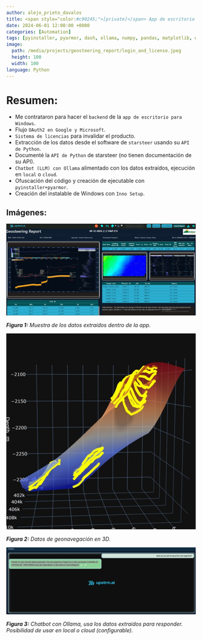 ```yaml
---
author: alejo_prieto_davalos
title: <span style="color:#c90245;">[private]</span> App de escritorio para extracción y reporte de datos de geonavegación
date: 2024-06-01 12:00:00 +0000
categories: [Automation]
tags: [pyinstaller, pyarmor, dash, ollama, numpy, pandas, matplotlib, oauth2]
image:
  path: /media/projects/geosteering_report/login_and_license.jpeg
  height: 100
  width: 100
language: Python
---
```


# Resumen:
- Me contrataron para hacer el `backend` de la `app de escritorio para Windows`.
- Flujo `OAuth2 en Google y Microsoft`.
- `Sistema de licencias` para invalidar el producto.
- Extracción de los datos desde el software de `starsteer` usando su `API de Python`.
- Documenté la `API de Python` de starsteer (no tienen documentación de su API).
- `Chatbot (LLM) con Ollama` alimentado con los datos extraídos, ejecución en `local` o `cloud`.
- Ofuscación del código y creación de ejecutable con `pyinstaller+pyarmor`.
- Creación del instalable de Windows con `Inno Setup`.


## Imágenes:
<div>
  <img src="/media/projects/geosteering_report/app.jpeg" alt="App ejemplo.">
  <p><em><b>Figura 1:</b> Muestra de los datos extraídos dentro de la app.</em></p>
</div>

<div>
  <img src="/media/projects/geosteering_report/geosteering.jpeg" alt="Geosteering 3D.">
  <p><em><b>Figura 2:</b> Datos de geonavegación en 3D.</em></p>
</div>

<div>
  <img src="/media/projects/geosteering_report/chatbot.jpeg" alt="Chatbot.">
  <p><em><b>Figura 3:</b> Chatbot con Ollama, usa los datos extraídos para responder. Posibilidad de usar en local o cloud (configurable).</em></p>
</div>
